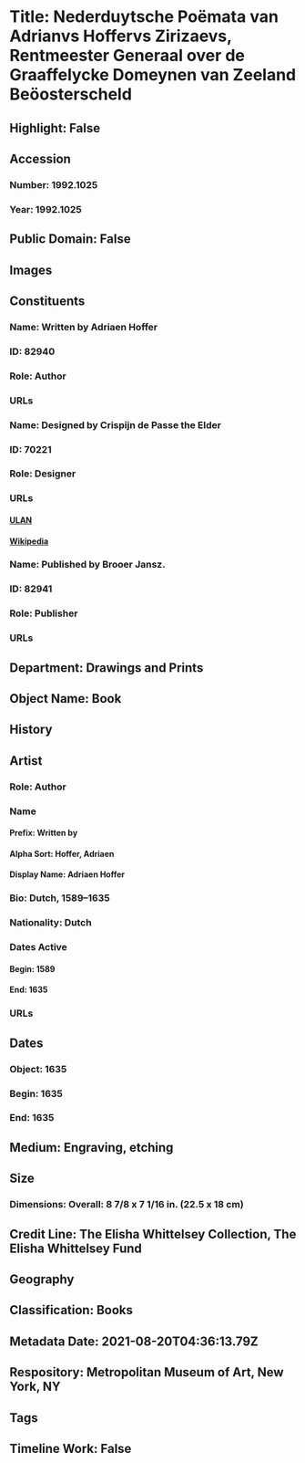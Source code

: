 # Title: Nederduytsche Poëmata van Adrianvs Hoffervs Zirizaevs, Rentmeester Generaal over de Graaffelycke Domeynen van Zeeland Beöosterscheld
## Highlight: False
## Accession
### Number: 1992.1025
### Year: 1992.1025
## Public Domain: False
## Images
## Constituents
### Name: Written by Adriaen Hoffer
### ID: 82940
### Role: Author
### URLs
### Name: Designed by Crispijn de Passe the Elder
### ID: 70221
### Role: Designer
### URLs
#### [ULAN](http://vocab.getty.edu/page/ulan/500003330)
#### [Wikipedia](https://www.wikidata.org/wiki/Q140096)
### Name: Published by Brooer Jansz.
### ID: 82941
### Role: Publisher
### URLs
## Department: Drawings and Prints
## Object Name: Book
## History
## Artist
### Role: Author
### Name
#### Prefix: Written by
#### Alpha Sort: Hoffer, Adriaen
#### Display Name: Adriaen Hoffer
### Bio: Dutch, 1589–1635
### Nationality: Dutch
### Dates Active
#### Begin: 1589
#### End: 1635
### URLs
## Dates
### Object: 1635
### Begin: 1635
### End: 1635
## Medium: Engraving, etching
## Size
### Dimensions: Overall: 8 7/8 x 7 1/16 in. (22.5 x 18 cm)
## Credit Line: The Elisha Whittelsey Collection, The Elisha Whittelsey Fund
## Geography
## Classification: Books
## Metadata Date: 2021-08-20T04:36:13.79Z
## Respository: Metropolitan Museum of Art, New York, NY
## Tags
## Timeline Work: False